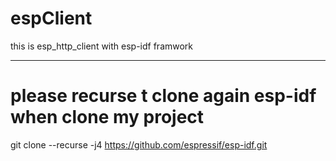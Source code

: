 # espClient
this is esp_http_client with esp-idf framwork
***
# please recurse t clone again esp-idf when clone my project
git clone --recurse -j4 https://github.com/espressif/esp-idf.git
